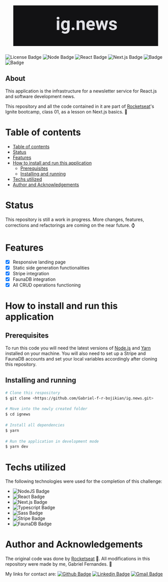 <h1 align="center">
	<img alt="ig.news" title="ig.news" src="./public/images/readme_logo.png"/>
</h1>

![License Badge](https://img.shields.io/badge/license-MIT-informational?style=for-the-bade)
![Node Badge](https://img.shields.io/badge/Node.JS-v14.16.0-339933?logo=node.js) ![React Badge](https://img.shields.io/badge/React-v17.0.2-61dafb?logo=react) ![Next.js Badge](https://img.shields.io/badge/Next.js-v10.0.9-000000?logo=next-dot-js) ![Badge](https://img.shields.io/badge/TypeScript-v4.1.3-3178c6?logo=typescript) ![Badge](https://img.shields.io/badge/status-in_progress-red)

## About
This application is the infrastructure for a newsletter service for React.js and software development news.

This repository and all the code contained in it are part of [Rocketseat](https://rocketseat.com.br/)'s Ignite bootcamp, class 01, as a lesson on Next.js basics. 🚀

# Table of contents
- [Table of contents](#table-of-contents)
- [Status](#status)
- [Features](#features)
- [How to install and run this application](#how-to-install-and-run-this-application)
  - [Prerequisites](#prerequisites)
  - [Installing and running](#installing-and-running)
- [Techs utilized](#techs-utilized)
- [Author and Acknowledgements](#author-and-acknowledgements)
# Status
This repository is still a work in progress. More changes, features, corrections and refactorings are coming on the near future. ⌚
# Features
- [x] Responsive landing page
- [x] Static side generation functionalities
- [x] Stripe integration
- [x] FaunaDB integration
- [x] All CRUD operations functioning

# How to install and run this application
## Prerequisites
To run this code you will need the latest versions of [Node.js](https://nodejs.org/en/) and [Yarn](https://yarnpkg.com/) installed on your machine. You will also need to set up a Stripe and FaunaDB accounts and set your local variables accordingly after cloning this repository.
## Installing and running
```bash
# Clone this respository
$ git clone <https://github.com/Gabriel-f-r-bojikian/ig.news.git>

# Move into the newly created folder
$ cd ignews

# Install all dependencies
$ yarn

# Run the application in development mode
$ yarn dev
```
# Techs utilized
The following technologies were used for the completion of this challenge:
- ![NodeJS Badge](https://img.shields.io/badge/-NodeJS-339933?style=flat-square&logo=node.js&logoColor=ffffff&link=https://nodejs.org/en/)
- ![React Badge](https://img.shields.io/badge/-React-181717?style=flat-square&logo=react&logoColor=61dafb&link=https://reactjs.org/)
- ![Next.js Badge](https://img.shields.io/badge/-Next.js-000000?style=flat-square&logo=next-dot-js&logoColor=000000&link=https://nextjs.org/)
- ![Typescript Badge](https://img.shields.io/badge/-Typescript-3178c6?style=flat-square&logo=typescript&logoColor=ffffff&link=https://www.typescriptlang.org/)
- ![Sass Badge](https://img.shields.io/badge/-Sass-cc6699?style=flat-square&logo=sass&logoColor=ffffff&link=https://sass-lang.com/)
- ![Stripe Badge](https://img.shields.io/badge/-Stripe-008CDD?style=flat-square&logo=stripe&logoColor=ffffff&link=https://stripe.com/br)
- ![FaunaDB Badge](https://img.shields.io/badge/-FaunaDB-492fb1?style=flat-square&link=https://fauna.com/)


# Author and Acknowledgements
The original code was done by [Rocketseat](https://rocketseat.com.br/) 🚀. All modifications in this repository were made by me, Gabriel Fernandes. 💪

My links for contact are:
[![Github Badge](https://img.shields.io/badge/-Gabriel-181717?style=flat-square&logo=github&logoColor=white&link=https://github.com/Gabriel-f-r-bojikian)](https://github.com/Gabriel-f-r-bojikian) [![Linkedin Badge](https://img.shields.io/badge/-Gabriel-blue?style=flat-square&logo=Linkedin&logoColor=white&link=https://www.linkedin.com/in/gabriel-fernandes-rosa-bojikian-688b84164/)](https://www.linkedin.com/in/gabriel-fernandes-rosa-bojikian-688b84164/) [![Gmail Badge](https://img.shields.io/badge/-gabriel.f.r.bojikian@gmail.com-c14438?style=flat-square&logo=Gmail&logoColor=white&link=mailto:gabriel.f.r.bojikian@gmail.com)](mailto:gabriel.f.r.bojikian@gmail.com)